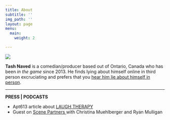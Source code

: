 ```yaml
---
title: About
subtitle: ''
img_path: ''
layout: page
menu:
  main:
    weight: 2

---
```

![](/images/lowresTash.jpg)

**Tash Naved** is a comedian/producer based out of Ontario, Canada who has been _in the game_ since 2013. He finds lying about himself online in third person excruciating and prefers that you [hear him lie about himself in person](https://tashnaved.netlify.app/shows/ "upcomingDates").

***

**PRESS | PODCASTS**

* Apt613 article about [LAUGH THERAPY](https://apt613.ca/laugh-therapy/ "LT apt613 ")
* Guest on [Scene Partners ](https://podcasts.apple.com/us/podcast/sex-advice-im-good-at-it-ft-tash-naved/id1289672118?i=1000400968733)with Christina Muehlberger and Ryan Mulligan